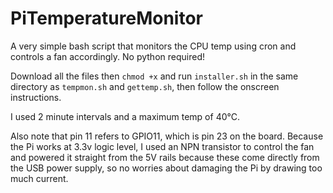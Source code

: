 # PiTemperatureMonitor
A very simple bash script that monitors the CPU temp using cron and controls a fan accordingly. No python required!

Download all the files then `chmod +x` and run `installer.sh` in the same directory as `tempmon.sh` and `gettemp.sh`, then follow the onscreen instructions.

I used 2 minute intervals and a maximum temp of 40°C.

Also note that pin 11 refers to GPIO11, which is pin 23 on the board. Because the Pi works at 3.3v logic level, 
I used an NPN transistor to control the fan and powered it straight from the 5V rails because these come directly
from the USB power supply, so no worries about damaging the Pi by drawing too much current.

